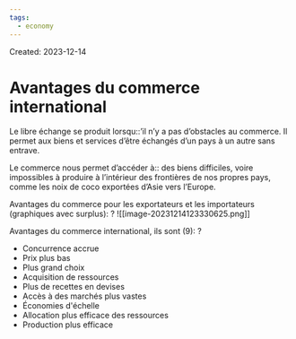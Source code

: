 ```yaml
---
tags:
  - economy
---
```

Created: 2023-12-14

# Avantages du commerce international
Le libre échange se produit lorsqu::’il n’y a pas d’obstacles au commerce. Il permet aux biens et services d’être échangés d’un pays à un autre sans entrave.
<!--SR:!2024-05-11,77,210-->

Le commerce nous permet d’accéder à:: des biens difficiles, voire impossibles à produire à l’intérieur des frontières de nos propres pays, comme les noix de coco exportées d’Asie vers l’Europe.
<!--SR:!2024-04-16,70,246-->

Avantages du commerce pour les exportateurs et les importateurs (graphiques avec surplus):
?
![[image-20231214123330625.png]]
<!--SR:!2024-05-01,28,206-->

Avantages du commerce international, ils sont (9):
?
- Concurrence accrue
- Prix ​​plus bas
- Plus grand choix
- Acquisition de ressources
- Plus de recettes en devises
- Accès à des marchés plus vastes
- Économies d'échelle
- Allocation plus efficace des ressources
- Production plus efficace
<!--SR:!2024-04-10,16,130-->